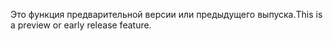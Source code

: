 <span data-ttu-id="68708-101">Это функция предварительной версии или предыдущего выпуска.</span><span class="sxs-lookup"><span data-stu-id="68708-101">This is a preview or early release feature.</span></span>